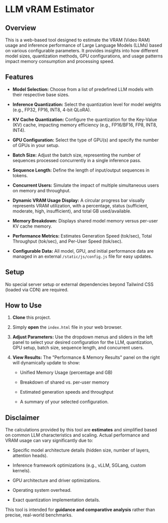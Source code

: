 # LLM vRAM Estimator

## Overview
This is a web-based tool designed to estimate the VRAM (Video RAM) usage and inference performance of Large Language Models (LLMs) based on various configurable parameters. It provides insights into how different model sizes, quantization methods, GPU configurations, and usage patterns impact memory consumption and processing speed.

## Features

* **Model Selection:** Choose from a list of predefined LLM models with their respective base sizes.

* **Inference Quantization:** Select the quantization level for model weights (e.g., FP32, FP16, INT8, 4-bit QLoRA).

* **KV Cache Quantization:** Configure the quantization for the Key-Value (KV) cache, impacting memory efficiency (e.g., FP16/BF16, FP8, INT8, INT4).

* **GPU Configuration:** Select the type of GPU(s) and specify the number of GPUs in your setup.

* **Batch Size:** Adjust the batch size, representing the number of sequences processed concurrently in a single inference pass.

* **Sequence Length:** Define the length of input/output sequences in tokens.

* **Concurrent Users:** Simulate the impact of multiple simultaneous users on memory and throughput.

* **Dynamic VRAM Usage Display:** A circular progress bar visually represents VRAM utilization, with a percentage, status (sufficient, moderate, high, insufficient), and total GB used/available.

* **Memory Breakdown:** Displays shared model memory versus per-user KV cache memory.

* **Performance Metrics:** Estimates Generation Speed (tok/sec), Total Throughput (tok/sec), and Per-User Speed (tok/sec).

* **Configurable Data:** All model, GPU, and initial performance data are managed in an external `/static/js/config.js` file for easy updates.

## Setup

No special server setup or external dependencies beyond Tailwind CSS (loaded via CDN) are required.

## How to Use

1. **Clone** this project.

1. Simply **open** the `index.html` file in your web browser.

2. **Adjust Parameters:** Use the dropdown menus and sliders in the left panel to select your desired configuration for the LLM, quantization, GPU setup, batch size, sequence length, and concurrent users.

3. **View Results:** The "Performance & Memory Results" panel on the right will dynamically update to show:

   * Unified Memory Usage (percentage and GB)

   * Breakdown of shared vs. per-user memory

   * Estimated generation speeds and throughput

   * A summary of your selected configuration.

## Disclaimer

The calculations provided by this tool are **estimates** and simplified based on common LLM characteristics and scaling. Actual performance and VRAM usage can vary significantly due to:

* Specific model architecture details (hidden size, number of layers, attention heads).

* Inference framework optimizations (e.g., vLLM, SGLang, custom kernels).

* GPU architecture and driver optimizations.

* Operating system overhead.

* Exact quantization implementation details.

This tool is intended for **guidance and comparative analysis** rather than precise, real-world benchmarks.
